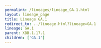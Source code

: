 ```yaml
---
permalink: /lineages/lineage_GA.1.html
layout: lineage_page
title: Lineage GA.1
redirect_to: ../lineage.html?lineage=GA.1
lineage: GA.1
parent: XBB.1.17.1
children: ['GA.1']
---
```

